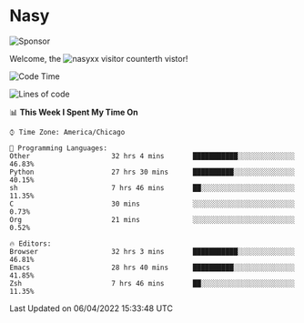 # Nasy

<!--
<p align="center">
<img height="200" src="https://github-readme-stats.vercel.app/api?username=nasyxx&count_private=true&show_icons=true&theme=dracula&include_all_commits=true"/>
<img height="200" src="https://github-readme-stats.vercel.app/api/top-langs/?username=nasyxx&theme=dracula&hide=html,jupyter+notebook&count_private=true&show_icons=true"/>
</p>

  
----------------
-->

![Sponsor](https://img.shields.io/static/v1.svg?label=Sponsor&message=%E2%9D%A4&logo=GitHub&style=flat&color=pink)
 
Welcome, the ![nasyxx visitor counter](https://count.getloli.com/get/@nasyxx?theme=rule34)th vistor!
 
<!--START_SECTION:waka-->
![Code Time](http://img.shields.io/badge/Code%20Time-2%2C169%20hrs%2022%20mins-blue)

![Lines of code](https://img.shields.io/badge/From%20Hello%20World%20I%27ve%20Written-5%20Million%20lines%20of%20code-blue)

📊 **This Week I Spent My Time On** 

```text
⌚︎ Time Zone: America/Chicago

💬 Programming Languages: 
Other                    32 hrs 4 mins       ███████████░░░░░░░░░░░░░░   46.83% 
Python                   27 hrs 30 mins      ██████████░░░░░░░░░░░░░░░   40.15% 
sh                       7 hrs 46 mins       ██░░░░░░░░░░░░░░░░░░░░░░░   11.35% 
C                        30 mins             ░░░░░░░░░░░░░░░░░░░░░░░░░   0.73% 
Org                      21 mins             ░░░░░░░░░░░░░░░░░░░░░░░░░   0.52%

🔥 Editors: 
Browser                  32 hrs 3 mins       ███████████░░░░░░░░░░░░░░   46.81% 
Emacs                    28 hrs 40 mins      ██████████░░░░░░░░░░░░░░░   41.85% 
Zsh                      7 hrs 46 mins       ██░░░░░░░░░░░░░░░░░░░░░░░   11.35%

```


 Last Updated on 06/04/2022 15:33:48 UTC
<!--END_SECTION:waka-->

<!-- ![visitors](https://visitor-badge.laobi.icu/badge?page_id=nasyxx.nasyxx) -->
